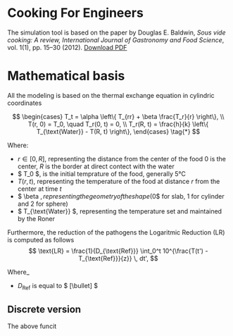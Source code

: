 # Cooking For Engineers

The simulation tool is based on the paper by Douglas E. Baldwin, _Sous vide cooking: A review, International Journal of Gastronomy and Food Science_, vol. 1(1), pp. 15–30 (2012). [Download PDF](https://douglasbaldwin.com/Baldwin-IJGFS-Preprint.pdf)

# Mathematical basis

All the modeling is based on the thermal exchange equation in cylindric coordinates

$$ 
\begin{cases}
T_t = \alpha \left\{ T_{rr} + \beta \frac{T_r}{r} \right\}, \\
T(r, 0) = T_0, \quad T_r(0, t) = 0, \\
T_r(R, t) = \frac{h}{k} \left\{ T_{\text{Water}} - T(R, t) \right\},
\end{cases} \tag{*}
$$
 
Where: 
* $r \in [0,R]$, representing the distance from the center of the food $0$ is the center, $R$ is the border at direct contect with the water
* $ T_0 $, is the initial temprature of the food, generally 5°C  
* $T(r,t)$, representing the temperature of the food at distance $r$ from the center at time $t$
* $ \beta $, representing the geometry of the shape ($0$ for slab, $1$ for cylinder and $2$ for sphere)
* $ T_{\text{Water}} $, representing the temperature set and maintained by the Roner

Furthermore, the reduction of the pathogens the Logaritmic Reduction (LR) is computed as follows
$$
\text{LR} = \frac{1}{D_{\text{Ref}}} \int_0^t 10^{\frac{T(t') - T_{\text{Ref}}}{z}} \, dt',
$$

Where_
* $D_{\text{Ref}}$ is equal to $ [\bullet] $ 

## Discrete version
The above funcit

